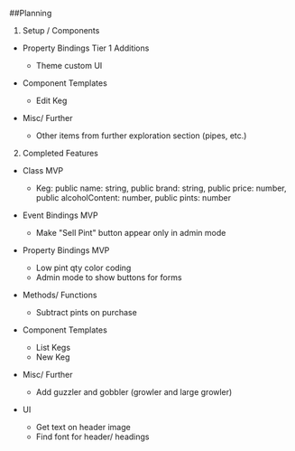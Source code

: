 ##Planning

1. Setup / Components

  * Property Bindings
    Tier 1 Additions
    - Theme custom UI

  * Component Templates
    - Edit Keg

  * Misc/ Further
    - Other items from further exploration section (pipes, etc.)

2. Completed Features
  * Class
    MVP
    - Keg: public name: string, public brand: string, public price: number, public alcoholContent: number, public pints: number

  * Event Bindings
    MVP
    - Make "Sell Pint" button appear only in admin mode

  * Property Bindings
    MVP
    - Low pint qty color coding
    - Admin mode to show buttons for forms

  * Methods/ Functions
    - Subtract pints on purchase

  * Component Templates
    - List Kegs    
    - New Keg

  * Misc/ Further
    - Add guzzler and gobbler (growler and large growler)

  * UI
    - Get text on header image
    - Find font for header/ headings
